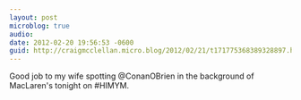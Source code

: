 ```yaml
---
layout: post
microblog: true
audio: 
date: 2012-02-20 19:56:53 -0600
guid: http://craigmcclellan.micro.blog/2012/02/21/t171775368389328897.html
---
```

Good job to my wife spotting @ConanOBrien in the background of MacLaren's tonight on #HIMYM.
